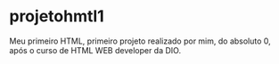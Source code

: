 # projetohmtl1
Meu primeiro HTML, primeiro projeto realizado por mim, do absoluto 0, após o curso de HTML WEB developer da DIO.
